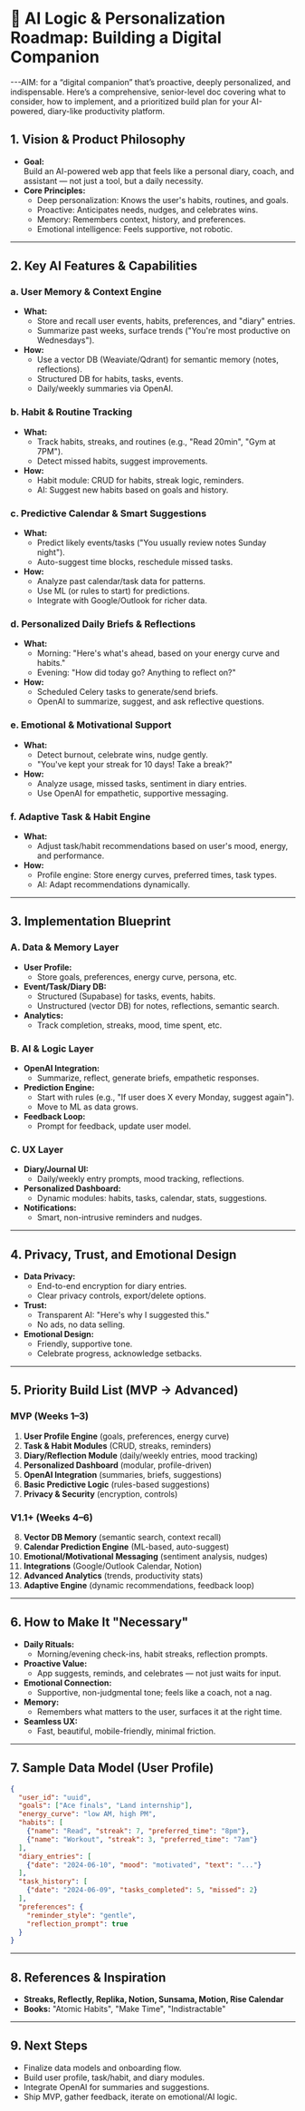# 🧠 AI Logic & Personalization Roadmap: Building a Digital Companion

---AIM:  for a “digital companion” that’s proactive, deeply personalized, and indispensable. Here’s a comprehensive, senior-level doc covering what to consider, how to implement, and a prioritized build plan for your AI-powered, diary-like productivity platform.

## 1. Vision & Product Philosophy

- **Goal:**  
  Build an AI-powered web app that feels like a personal diary, coach, and assistant — not just a tool, but a daily necessity.
- **Core Principles:**  
  - Deep personalization: Knows the user's habits, routines, and goals.
  - Proactive: Anticipates needs, nudges, and celebrates wins.
  - Memory: Remembers context, history, and preferences.
  - Emotional intelligence: Feels supportive, not robotic.

---

## 2. Key AI Features & Capabilities

### a. User Memory & Context Engine
- **What:**  
  - Store and recall user events, habits, preferences, and "diary" entries.
  - Summarize past weeks, surface trends ("You're most productive on Wednesdays").
- **How:**  
  - Use a vector DB (Weaviate/Qdrant) for semantic memory (notes, reflections).
  - Structured DB for habits, tasks, events.
  - Daily/weekly summaries via OpenAI.

### b. Habit & Routine Tracking
- **What:**  
  - Track habits, streaks, and routines (e.g., "Read 20min", "Gym at 7PM").
  - Detect missed habits, suggest improvements.
- **How:**  
  - Habit module: CRUD for habits, streak logic, reminders.
  - AI: Suggest new habits based on goals and history.

### c. Predictive Calendar & Smart Suggestions
- **What:**  
  - Predict likely events/tasks ("You usually review notes Sunday night").
  - Auto-suggest time blocks, reschedule missed tasks.
- **How:**  
  - Analyze past calendar/task data for patterns.
  - Use ML (or rules to start) for predictions.
  - Integrate with Google/Outlook for richer data.

### d. Personalized Daily Briefs & Reflections
- **What:**  
  - Morning: "Here's what's ahead, based on your energy curve and habits."
  - Evening: "How did today go? Anything to reflect on?"
- **How:**  
  - Scheduled Celery tasks to generate/send briefs.
  - OpenAI to summarize, suggest, and ask reflective questions.

### e. Emotional & Motivational Support
- **What:**  
  - Detect burnout, celebrate wins, nudge gently.
  - "You've kept your streak for 10 days! Take a break?"
- **How:**  
  - Analyze usage, missed tasks, sentiment in diary entries.
  - Use OpenAI for empathetic, supportive messaging.

### f. Adaptive Task & Habit Engine
- **What:**  
  - Adjust task/habit recommendations based on user's mood, energy, and performance.
- **How:**  
  - Profile engine: Store energy curves, preferred times, task types.
  - AI: Adapt recommendations dynamically.

---

## 3. Implementation Blueprint

### A. Data & Memory Layer
- **User Profile:**  
  - Store goals, preferences, energy curve, persona, etc.
- **Event/Task/Diary DB:**  
  - Structured (Supabase) for tasks, events, habits.
  - Unstructured (vector DB) for notes, reflections, semantic search.
- **Analytics:**  
  - Track completion, streaks, mood, time spent, etc.

### B. AI & Logic Layer
- **OpenAI Integration:**  
  - Summarize, reflect, generate briefs, empathetic responses.
- **Prediction Engine:**  
  - Start with rules (e.g., "If user does X every Monday, suggest again").
  - Move to ML as data grows.
- **Feedback Loop:**  
  - Prompt for feedback, update user model.

### C. UX Layer
- **Diary/Journal UI:**  
  - Daily/weekly entry prompts, mood tracking, reflections.
- **Personalized Dashboard:**  
  - Dynamic modules: habits, tasks, calendar, stats, suggestions.
- **Notifications:**  
  - Smart, non-intrusive reminders and nudges.

---

## 4. Privacy, Trust, and Emotional Design

- **Data Privacy:**  
  - End-to-end encryption for diary entries.
  - Clear privacy controls, export/delete options.
- **Trust:**  
  - Transparent AI: "Here's why I suggested this."
  - No ads, no data selling.
- **Emotional Design:**  
  - Friendly, supportive tone.
  - Celebrate progress, acknowledge setbacks.

---

## 5. Priority Build List (MVP → Advanced)

### MVP (Weeks 1–3)
1. **User Profile Engine** (goals, preferences, energy curve)
2. **Task & Habit Modules** (CRUD, streaks, reminders)
3. **Diary/Reflection Module** (daily/weekly entries, mood tracking)
4. **Personalized Dashboard** (modular, profile-driven)
5. **OpenAI Integration** (summaries, briefs, suggestions)
6. **Basic Predictive Logic** (rules-based suggestions)
7. **Privacy & Security** (encryption, controls)

### V1.1+ (Weeks 4–6)
8. **Vector DB Memory** (semantic search, context recall)
9. **Calendar Prediction Engine** (ML-based, auto-suggest)
10. **Emotional/Motivational Messaging** (sentiment analysis, nudges)
11. **Integrations** (Google/Outlook Calendar, Notion)
12. **Advanced Analytics** (trends, productivity stats)
13. **Adaptive Engine** (dynamic recommendations, feedback loop)

---

## 6. How to Make It "Necessary"

- **Daily Rituals:**  
  - Morning/evening check-ins, habit streaks, reflection prompts.
- **Proactive Value:**  
  - App suggests, reminds, and celebrates — not just waits for input.
- **Emotional Connection:**  
  - Supportive, non-judgmental tone; feels like a coach, not a nag.
- **Memory:**  
  - Remembers what matters to the user, surfaces it at the right time.
- **Seamless UX:**  
  - Fast, beautiful, mobile-friendly, minimal friction.

---

## 7. Sample Data Model (User Profile)

```json
{
  "user_id": "uuid",
  "goals": ["Ace finals", "Land internship"],
  "energy_curve": "low AM, high PM",
  "habits": [
    {"name": "Read", "streak": 7, "preferred_time": "8pm"},
    {"name": "Workout", "streak": 3, "preferred_time": "7am"}
  ],
  "diary_entries": [
    {"date": "2024-06-10", "mood": "motivated", "text": "..."}
  ],
  "task_history": [
    {"date": "2024-06-09", "tasks_completed": 5, "missed": 2}
  ],
  "preferences": {
    "reminder_style": "gentle",
    "reflection_prompt": true
  }
}
```

---

## 8. References & Inspiration

- **Streaks, Reflectly, Replika, Notion, Sunsama, Motion, Rise Calendar**
- **Books:** "Atomic Habits", "Make Time", "Indistractable"

---

## 9. Next Steps

- Finalize data models and onboarding flow.
- Build user profile, task/habit, and diary modules.
- Integrate OpenAI for summaries and suggestions.
- Ship MVP, gather feedback, iterate on emotional/AI logic. 